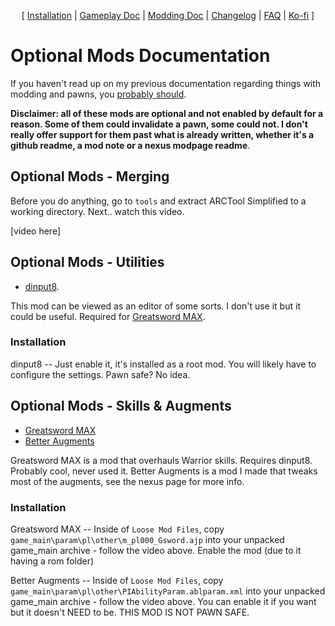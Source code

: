 <p align="center">
  [ <a href="">Installation</a> |
  <a href="https://github.com/Oghma-Infinium/Ascalon/blob/main/Documentation/Gameplay%20Documentation.md">Gameplay Doc</a> |
  <a href="https://github.com/Oghma-Infinium/Ascalon/blob/main/Documentation/Modding%20Documentation.md">Modding Doc</a> |
  <a href="https://github.com/Oghma-Infinium/Ascalon/blob/main/CHANGELOG.md">Changelog</a> |
  <a href="https://github.com/Oghma-Infinium/Ascalon/blob/main/Documentation/FAQ.md">FAQ</a> |
  <a href="https://ko-fi.com/maelstrom_">Ko-fi</a> ]
</p>

# Optional Mods Documentation

If you haven't read up on my previous documentation regarding things with modding and pawns, you [probably should](https://github.com/Oghma-Infinium/Malignance/blob/main/Documentation/MODDING%20AND%20PAWNS.md).

**Disclaimer: all of these mods are optional and not enabled by default for a reason. Some of them could invalidate a pawn, some could not. I don't really offer support for them past what is already written, whether it's a github readme, a mod note or a nexus modpage readme**.

## Optional Mods - Merging 

Before you do anything, go to `tools` and extract ARCTool Simplified to a working directory. Next.. watch this video.

[video here]

## Optional Mods - Utilities

- [dinput8](https://www.nexusmods.com/dragonsdogma/mods/96).

This mod can be viewed as an editor of some sorts. I don't use it but it could be useful. Required for [Greatsword MAX](https://www.nexusmods.com/dragonsdogma/mods/474).

### Installation
dinput8 -- Just enable it, it's installed as a root mod. You will likely have to configure the settings. Pawn safe? No idea.

## Optional Mods - Skills & Augments

- [Greatsword MAX](https://www.nexusmods.com/dragonsdogma/mods/474)
- [Better Augments](https://www.nexusmods.com/dragonsdogma/mods/1010)

Greatsword MAX is a mod that overhauls Warrior skills. Requires dinput8. Probably cool, never used it.
Better Augments is a mod I made that tweaks most of the augments, see the nexus page for more info.

### Installation

Greatsword MAX -- Inside of `Loose Mod Files`, copy `game_main\param\pl\other\m_pl000_Gsword.ajp` into your unpacked game_main archive - follow the video above. Enable the mod (due to it having a rom folder)

Better Augments -- Inside of `Loose Mod Files`, copy `game_main\param\pl\other\PIAbilityParam.ablparam.xml` into your unpacked game_main archive - follow the video above. You can enable it if you want but it doesn't NEED to be. THIS MOD IS NOT PAWN SAFE.

